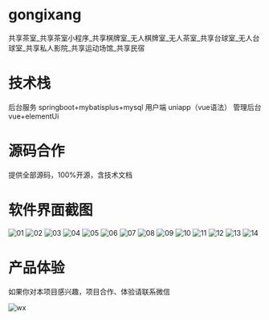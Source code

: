 # gongixang
共享茶室_共享茶室小程序_共享棋牌室_无人棋牌室_无人茶室_共享台球室_无人台球室_共享私人影院_共享运动场馆_共享民宿

# 技术栈

后台服务 springboot+mybatisplus+mysql
用户端 uniapp（vue语法）
管理后台 vue+elementUi

# 源码合作

提供全部源码，100%开源，含技术文档

# 软件界面截图
![01](https://github.com/user-attachments/assets/cf775b16-3fe9-4607-8383-5f8f1a556747)
![02](https://github.com/user-attachments/assets/c71e30df-1654-478e-98d8-9e1718806603)
![03](https://github.com/user-attachments/assets/c96f21d9-9d75-40ed-b5ed-78d02609408e)
![04](https://github.com/user-attachments/assets/21a29b5b-b400-42d7-a50e-3ee1d844e255)
![05](https://github.com/user-attachments/assets/3d8fb225-9c47-412d-b52d-e72b6f4fbdbf)
![06](https://github.com/user-attachments/assets/afc9584e-676a-4208-bc7d-a72d59df6301)
![07](https://github.com/user-attachments/assets/a5e56a95-6ec2-4d15-97d4-a821565c4a41)
![08](https://github.com/user-attachments/assets/28689de1-da97-4b1d-bc08-d7ad13ca1ed2)
![09](https://github.com/user-attachments/assets/75a6b7bf-7374-49ea-a54f-da4dafb47ed4)
![10](https://github.com/user-attachments/assets/40697040-8d79-4c71-bf52-56599887c9dd)
![11](https://github.com/user-attachments/assets/f890a91a-95c2-453d-b72b-e56327d055a4)
![12](https://github.com/user-attachments/assets/5ceefbdf-a8f7-46a2-bdfc-d46ea1a5e62e)
![13](https://github.com/user-attachments/assets/2fdddfeb-ac16-4769-b77b-bf331ebdf793)
![14](https://github.com/user-attachments/assets/b5c64d1e-a685-4d99-9bb0-e3870e5453ea)
# 产品体验

如果你对本项目感兴趣，项目合作、体验请联系微信


![wx](https://github.com/user-attachments/assets/4d1723ed-a2e3-4d5f-b65c-d61a9b7c6afd)














